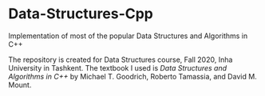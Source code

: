 # Data-Structures-Cpp
Implementation of most of the popular Data Structures and Algorithms in C++

The repository is created for Data Structures course, Fall 2020, Inha University in Tashkent. The textbook I used is *Data Structures and Algorithms in C++* by Michael T. Goodrich, Roberto Tamassia, and David M. Mount.
